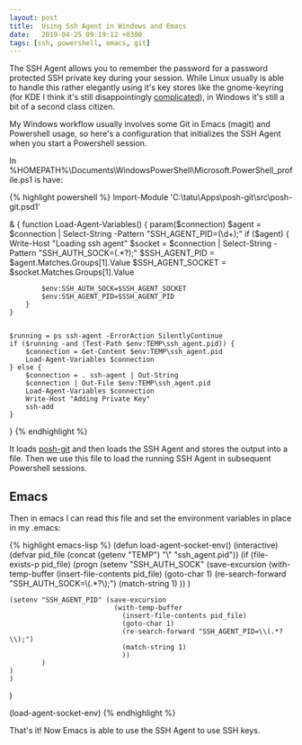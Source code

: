 ```yaml
---
layout: post
title:  Using Ssh Agent in Windows and Emacs
date:   2019-04-25 09:19:12 +0300
tags: [ssh, powershell, emacs, git]
---
```


The SSH Agent allows you to remember the password for a password protected SSH private key during your session. While Linux usually is able to handle this rather elegantly using it's key stores like the gnome-keyring (for KDE I think it's still disappointingly [complicated](https://milosophical.me/blog/2015/loading-ssh-keys-at-kde-startup.html)), in Windows it's still a bit of a second class citizen.

My Windows workflow usually involves some Git in Emacs (magit) and Powershell usage, so here's a configuration that initializes the SSH Agent when you start a Powershell session. 

In %HOMEPATH%\Documents\WindowsPowerShell\Microsoft.PowerShell_profile.ps1 is have:

{% highlight powershell %} 
Import-Module 'C:\tatu\Apps\posh-git\src\posh-git.psd1'

& {
    function Load-Agent-Variables() {
        param($connection)
        $agent = $connection | Select-String -Pattern "SSH_AGENT_PID=(\d+);"
        if ($agent) {
            Write-Host "Loading ssh agent"
            $socket = $connection | Select-String -Pattern "SSH_AUTH_SOCK=(.*?);" 
            $SSH_AGENT_PID = $agent.Matches.Groups[1].Value
            $SSH_AGENT_SOCKET = $socket.Matches.Groups[1].Value
            
            $env:SSH_AUTH_SOCK=$SSH_AGENT_SOCKET
            $env:SSH_AGENT_PID=$SSH_AGENT_PID
        }
    }

    
    $running = ps ssh-agent -ErrorAction SilentlyContinue
    if ($running -and (Test-Path $env:TEMP\ssh_agent.pid)) {
        $connection = Get-Content $env:TEMP\ssh_agent.pid
        Load-Agent-Variables $connection
    } else {
        $connection = . ssh-agent | Out-String
        $connection | Out-File $env:TEMP\ssh_agent.pid
        Load-Agent-Variables $connection
        Write-Host "Adding Private Key"
        ssh-add 
    }
}
{% endhighlight %}


It loads [posh-git](https://github.com/dahlbyk/posh-git) and then loads the SSH Agent and stores the output into a file. Then we use this file to load the running SSH Agent in subsequent Powershell sessions.

## Emacs 

Then in emacs I can read this file and set the environment variables in place in my .emacs:

{% highlight emacs-lisp %}
(defun load-agent-socket-env()
  (interactive)
  (defvar pid_file (concat (getenv "TEMP") "\\" "ssh_agent.pid"))
  (if (file-exists-p pid_file)
     (progn
      (setenv "SSH_AUTH_SOCK" (save-excursion
                                (with-temp-buffer
                                  (insert-file-contents pid_file)
                                  (goto-char 1)
                                  (re-search-forward "SSH_AUTH_SOCK=\\(.*?\\);")
                                  (match-string 1)
                                  ))
              )
    
    
    (setenv "SSH_AGENT_PID" (save-excursion
                              (with-temp-buffer
                                (insert-file-contents pid_file)
                                (goto-char 1)
                                (re-search-forward "SSH_AGENT_PID=\\(.*?\\);")
                                (match-string 1)
                                ))
            )
    )
    )
  )

(load-agent-socket-env)
{% endhighlight %}

That's it! Now Emacs is able to use the SSH Agent to use SSH keys.
